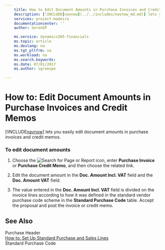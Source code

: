 ```yaml
---
    title: How to Edit Document Amounts in Purchase Invoices and Credit Memos | Microsoft Docs
    description: [!INCLUDE[navnow](../../includes/navnow_md.md)] lets you easily edit document amounts in purchase invoices and credit memos.
    services: project-madeira
    documentationcenter: ''
    author: SorenGP

    ms.service: dynamics365-financials
    ms.topic: article
    ms.devlang: na
    ms.tgt_pltfrm: na
    ms.workload: na
    ms.search.keywords:
    ms.date: 07/01/2017
    ms.author: sgroespe

---
```

# How to: Edit Document Amounts in Purchase Invoices and Credit Memos
[!INCLUDE[navnow](../../includes/navnow_md.md)] lets you easily edit document amounts in purchase invoices and credit memos.  
  
### To edit document amounts  
  
1.  Choose the ![Search for Page or Report](media/ui-search/search_small.png "Search for Page or Report icon") icon, enter **Purchase Invoice** or **Purchase Credit Memo**, and then choose the related link.  
  
2.  Edit the document amount in the **Doc. Amount Incl. VAT** field and the **Doc. Amount VAT** field.  
  
3.  The value entered in the **Doc. Amount Incl. VAT** field is divided on the invoice lines according to how it was defined in the standard vendor purchase code scheme in the **Standard Purchase Code** table. Accept the proposal and post the invoice or credit memo.  
  
## See Also  
 Purchase Header   
 [How to: Set Up Standard Purchase and Sales Lines](how-to-set-up-standard-purchase-and-sales-lines.md)   
 Standard Purchase Code